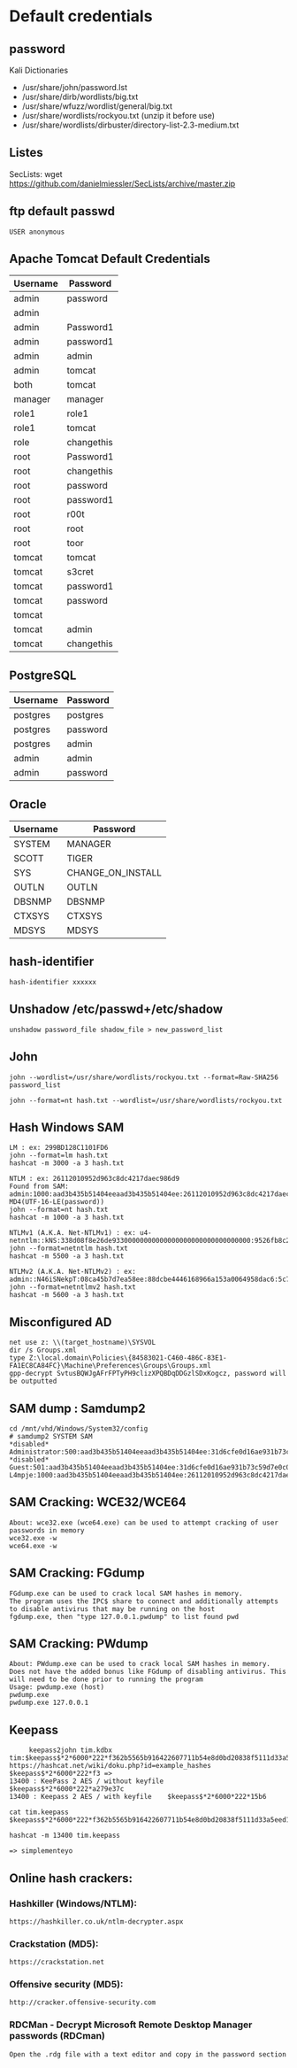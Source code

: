 # Default credentials


## password
Kali Dictionaries
- /usr/share/john/password.lst
- /usr/share/dirb/wordlists/big.txt
- /usr/share/wfuzz/wordlist/general/big.txt
- /usr/share/wordlists/rockyou.txt             (unzip it before use)
- /usr/share/wordlists/dirbuster/directory-list-2.3-medium.txt


## Listes
SecLists: wget https://github.com/danielmiessler/SecLists/archive/master.zip


## ftp default passwd

````
USER anonymous
````


## Apache Tomcat Default Credentials

|Username     |Password  |
|-------------|----------|
|admin        |password  |
|admin        |<blank>   |
|admin        |Password1 |
|admin        |password1 |
|admin        |admin     |
|admin        |tomcat    |
|both         |tomcat    |
|manager      |manager   |
|role1        |role1     |
|role1        |tomcat    |
|role         |changethis|
|root         |Password1 |
|root         |changethis|
|root         |password  |
|root         |password1 |
|root         |r00t      |
|root         |root      |
|root         |toor      |
|tomcat       |tomcat    |
|tomcat       |s3cret    |
|tomcat       |password1 |
|tomcat       |password  |
|tomcat       |<blank>   |
|tomcat       |admin     |
|tomcat       |changethis|

## PostgreSQL

|Username     |Password     |
|-------------|-------------|
|postgres     |postgres     |
|postgres     |password     |
|postgres     |admin        |
|admin        |admin        |
|admin        |password     |


## Oracle

|  Username   |   Password      |
|-------------|-----------------|
|SYSTEM       |MANAGER          |
|SCOTT        |TIGER            |
|SYS          |CHANGE_ON_INSTALL|
|OUTLN        |OUTLN            |
|DBSNMP       |DBSNMP           |
|CTXSYS       |CTXSYS           |
|MDSYS        |MDSYS            |


## hash-identifier
    hash-identifier xxxxxx

## Unshadow /etc/passwd+/etc/shadow

    unshadow password_file shadow_file > new_password_list

## John 

    john --wordlist=/usr/share/wordlists/rockyou.txt --format=Raw-SHA256 password_list

    john --format=nt hash.txt --wordlist=/usr/share/wordlists/rockyou.txt

## Hash Windows SAM
    LM : ex: 299BD128C1101FD6
    john --format=lm hash.txt
    hashcat -m 3000 -a 3 hash.txt

    NTLM : ex: 26112010952d963c8dc4217daec986d9
    Found from SAM: admin:1000:aad3b435b51404eeaad3b435b51404ee:26112010952d963c8dc4217daec986d9:::
    MD4(UTF-16-LE(password))
    john --format=nt hash.txt
    hashcat -m 1000 -a 3 hash.txt

    NTLMv1 (A.K.A. Net-NTLMv1) : ex: u4-netntlm::kNS:338d08f8e26de93300000000000000000000000000000000:9526fb8c23a90751cdd619b6cea564742e1e4bf33006ba41:cb8086049ec4736c
    john --format=netntlm hash.txt
    hashcat -m 5500 -a 3 hash.txt

    NTLMv2 (A.K.A. Net-NTLMv2) : ex: admin::N46iSNekpT:08ca45b7d7ea58ee:88dcbe4446168966a153a0064958dac6:5c7830315c7830310000000000000b45c67103d07d7b95acd12ffa11230e0000000052920b85f78d013c31cdb3b92f5d765c783030
    john --format=netntlmv2 hash.txt
    hashcat -m 5600 -a 3 hash.txt



## Misconfigured AD
    net use z: \\(target_hostname)\SYSVOL
    dir /s Groups.xml
    type Z:\local.domain\Policies\{84583021-C460-486C-83E1- FA1EC8CA84FC}\Machine\Preferences\Groups\Groups.xml
    gpp-decrypt SvtusBQWJgAFrFPTyPH9clizXPQBDqDDGzlSDxKogcz, password will be outputted

## SAM dump : Samdump2
```
cd /mnt/vhd/Windows/System32/config
# samdump2 SYSTEM SAM
*disabled* Administrator:500:aad3b435b51404eeaad3b435b51404ee:31d6cfe0d16ae931b73c59d7e0c089c0:::
*disabled* Guest:501:aad3b435b51404eeaad3b435b51404ee:31d6cfe0d16ae931b73c59d7e0c089c0:::
L4mpje:1000:aad3b435b51404eeaad3b435b51404ee:26112010952d963c8dc4217daec986d9:::
```

## SAM Cracking: WCE32/WCE64
    About: wce32.exe (wce64.exe) can be used to attempt cracking of user passwords in memory
    wce32.exe -w 
    wce64.exe -w

## SAM Cracking: FGdump
    FGdump.exe can be used to crack local SAM hashes in memory. 
    The program uses the IPC$ share to connect and additionally attempts to disable antivirus that may be running on the host
    fgdump.exe, then "type 127.0.0.1.pwdump" to list found pwd

## SAM Cracking: PWdump
    About: PWdump.exe can be used to crack local SAM hashes in memory. Does not have the added bonus like FGdump of disabling antivirus. This will need to be done prior to running the program
    Usage: pwdump.exe (host)
    pwdump.exe
    pwdump.exe 127.0.0.1

## Keepass
```
     keepass2john tim.kdbx 
tim:$keepass$*2*6000*222*f362b5565b916422607711b54e8d0bd20838f5111d33a5eed137f9d66a375efb*3f51c5ac43ad11e0096d59bb82a59dd09cfd8d2791cadbdb85ed3020d14c8fea*3f759d7011f43b30679a5ac650991caa*b45da6b5b0115c5a7fb688f8179a19a749338510dfe90aa5c2cb7ed37f992192*535a85ef5c9da14611ab1c1edc4f00a045840152975a4d277b3b5c4edc1cd7da
https://hashcat.net/wiki/doku.php?id=example_hashes
$keepass$*2*6000*222*f3 => 
13400 :	KeePass 2 AES / without keyfile 	$keepass$*2*6000*222*a279e37c
13400 : Keepass 2 AES / with keyfile 	$keepass$*2*6000*222*15b6

cat tim.keepass
$keepass$*2*6000*222*f362b5565b916422607711b54e8d0bd20838f5111d33a5eed137f9d66a375efb*3f51c5ac43ad11e0096d59bb82a59dd09cfd8d2791cadbdb85ed3020d14c8fea*3f759d7011f43b30679a5ac650991caa*b45da6b5b0115c5a7fb688f8179a19a749338510dfe90aa5c2cb7ed37f992192*535a85ef5c9da14611ab1c1edc4f00a045840152975a4d277b3b5c4edc1cd7da

hashcat -m 13400 tim.keepass

=> simplementeyo

```


## Online hash crackers:

### Hashkiller (Windows/NTLM):
    https://hashkiller.co.uk/ntlm-decrypter.aspx

### Crackstation (MD5):
    https://crackstation.net

### Offensive security (MD5):

    http://cracker.offensive-security.com

### RDCMan - Decrypt Microsoft Remote Desktop Manager passwords (RDCman)
    Open the .rdg file with a text editor and copy in the password section
    
